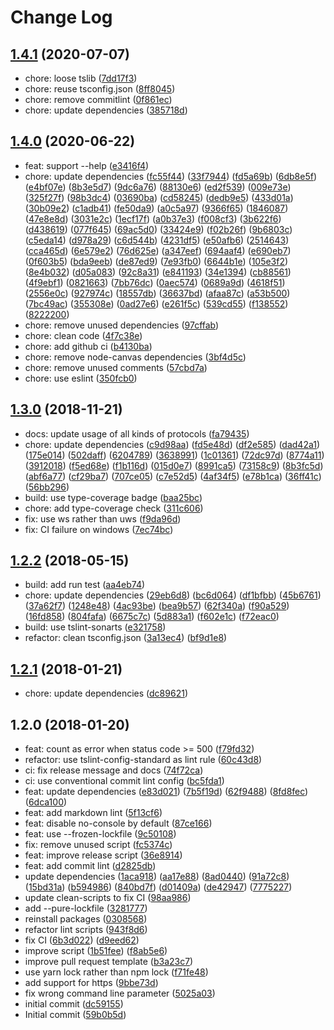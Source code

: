 # Change Log

## [1.4.1](https://github.com/plantain-00/ws-benchmark/compare/v1.4.0...v1.4.1) (2020-07-07)
  
* chore: loose tslib ([7dd17f3](https://github.com/plantain-00/ws-benchmark/commit/7dd17f363a8a1542bbb738c6e7c048cb3ad69b5a))
* chore: reuse tsconfig.json ([8ff8045](https://github.com/plantain-00/ws-benchmark/commit/8ff804513d29f9b03be1b9d95fb1450bd9d1caa2))
* chore: remove commitlint ([0f861ec](https://github.com/plantain-00/ws-benchmark/commit/0f861ec543471055e45f8ab6c0e5ea1c02779330))
* chore: update dependencies ([385718d](https://github.com/plantain-00/ws-benchmark/commit/385718d1d146c681fd050eb5edb64b27336a98ab))

## [1.4.0](https://github.com/plantain-00/ws-benchmark/compare/v1.3.0...v1.4.0) (2020-06-22)
  
* feat: support --help ([e3416f4](https://github.com/plantain-00/ws-benchmark/commit/e3416f4fbac0baca88d117ca36dfa2f0a1649789))
* chore: update dependencies ([fc55f44](https://github.com/plantain-00/ws-benchmark/commit/fc55f445647122018d644809513b40959353f1ef)) ([33f7944](https://github.com/plantain-00/ws-benchmark/commit/33f794421678c4807bef5ecc1de5aa059df0856e)) ([fd5a69b](https://github.com/plantain-00/ws-benchmark/commit/fd5a69baf8bf94da3753a074e867665eb0eb5d20)) ([6db8e5f](https://github.com/plantain-00/ws-benchmark/commit/6db8e5f989572621e056af305d920a5771bcd648)) ([e4bf07e](https://github.com/plantain-00/ws-benchmark/commit/e4bf07e269a3ccc76905d9fed0165107c349fcb8)) ([8b3e5d7](https://github.com/plantain-00/ws-benchmark/commit/8b3e5d7a6e5084b8a84dafc0a3ddb28ad0a685f0)) ([9dc6a76](https://github.com/plantain-00/ws-benchmark/commit/9dc6a7642b742ac0101054abf3251842d649c89a)) ([88130e6](https://github.com/plantain-00/ws-benchmark/commit/88130e6f89dd73abff0a6fdcafcaff34c9cc3d24)) ([ed2f539](https://github.com/plantain-00/ws-benchmark/commit/ed2f539cbf8a82598aa33ad97e7c27481446bb3b)) ([009e73e](https://github.com/plantain-00/ws-benchmark/commit/009e73e3ab0add917209ab9121e5284e9feba3f7)) ([325f27f](https://github.com/plantain-00/ws-benchmark/commit/325f27ff5edbb1a9172946dc74b1b15c4007a7a2)) ([98b3dc4](https://github.com/plantain-00/ws-benchmark/commit/98b3dc459eda45a2904917125fff7cd1822d62e9)) ([03690ba](https://github.com/plantain-00/ws-benchmark/commit/03690ba0690934723e7405af4e3d614ad708bb08)) ([cd58245](https://github.com/plantain-00/ws-benchmark/commit/cd58245c300e86daaca1f1193d1fa4360f2fd54a)) ([dedb9e5](https://github.com/plantain-00/ws-benchmark/commit/dedb9e58094f1dbac8c0f64296788e33871d6a9c)) ([433d01a](https://github.com/plantain-00/ws-benchmark/commit/433d01a3115dc307b50c5288bc2bf08a69634282)) ([30b09e2](https://github.com/plantain-00/ws-benchmark/commit/30b09e237654bb7d53c50233dc6b211c755d6439)) ([c1adb41](https://github.com/plantain-00/ws-benchmark/commit/c1adb41e234f16b41167d18b2da10c2691bc6e32)) ([fe50da9](https://github.com/plantain-00/ws-benchmark/commit/fe50da94f94cfc9bce84268a3638a7f1624ab834)) ([a0c5a97](https://github.com/plantain-00/ws-benchmark/commit/a0c5a97e4441495a7302ecc536a7137fcd8c5ad6)) ([9366f65](https://github.com/plantain-00/ws-benchmark/commit/9366f65ff6c7e8520f2340d10f04794d7ccecc6d)) ([1846087](https://github.com/plantain-00/ws-benchmark/commit/18460877a2d09fad92318a5ee177ce615008c9d7)) ([47e8e8d](https://github.com/plantain-00/ws-benchmark/commit/47e8e8d1bc3a6988478059e66e9315ceb9cbcd67)) ([3031e2c](https://github.com/plantain-00/ws-benchmark/commit/3031e2c278ad59036d5909400caf43b9367713b0)) ([1ecf17f](https://github.com/plantain-00/ws-benchmark/commit/1ecf17f4c624e8f2174f0b91843378bdae559c44)) ([a0b37e3](https://github.com/plantain-00/ws-benchmark/commit/a0b37e357b51004bacc31278e2892e06bb1b5763)) ([f008cf3](https://github.com/plantain-00/ws-benchmark/commit/f008cf3b1f52b64cda4a253e3a6cbf8cb46768bc)) ([3b622f6](https://github.com/plantain-00/ws-benchmark/commit/3b622f6436535024f3cefed569f5563d109677d6)) ([d438619](https://github.com/plantain-00/ws-benchmark/commit/d4386192a9dd6681efb4382db49e96ce535d0584)) ([077f645](https://github.com/plantain-00/ws-benchmark/commit/077f645b375e677505c836aeb625c3e0234cb866)) ([69ac5d0](https://github.com/plantain-00/ws-benchmark/commit/69ac5d02aa26840b0656880d8e840ea734c13e8a)) ([33424e9](https://github.com/plantain-00/ws-benchmark/commit/33424e94116211f28f1386a911062e710c65d199)) ([f02b26f](https://github.com/plantain-00/ws-benchmark/commit/f02b26f4bcee7ed195111abe6784c18a71a65c7f)) ([9b6803c](https://github.com/plantain-00/ws-benchmark/commit/9b6803c5e7bc55baf426765d3281836c3f2bb47c)) ([c5eda14](https://github.com/plantain-00/ws-benchmark/commit/c5eda143d32fa76978e7ffbeeb78be3f865ad1af)) ([d978a29](https://github.com/plantain-00/ws-benchmark/commit/d978a297802523e0c3d2c8dee00943e934b73941)) ([c6d544b](https://github.com/plantain-00/ws-benchmark/commit/c6d544b890f400b89501327b94beb023a2936bca)) ([4231df5](https://github.com/plantain-00/ws-benchmark/commit/4231df57918bf66c937839e2b8a4e20ffd194808)) ([e50afb6](https://github.com/plantain-00/ws-benchmark/commit/e50afb6b936eb2360242dfebe73765dc621199d6)) ([2514643](https://github.com/plantain-00/ws-benchmark/commit/25146433464287e5d341b7e40d7598c44790a797)) ([cca465d](https://github.com/plantain-00/ws-benchmark/commit/cca465d0211e7e067df6b09c7ca132c44b34c177)) ([6e579e2](https://github.com/plantain-00/ws-benchmark/commit/6e579e288564d832d2bd06b3be966f46da4d18b6)) ([76d625e](https://github.com/plantain-00/ws-benchmark/commit/76d625e31f1bcb82a179d8395b84c6a4018a34c8)) ([a347eef](https://github.com/plantain-00/ws-benchmark/commit/a347eef6b5dc52753e91ba80ed971356dc1fd1c6)) ([694aaf4](https://github.com/plantain-00/ws-benchmark/commit/694aaf4e54f7f0faa939f77bd5995e545c0094ca)) ([e690eb7](https://github.com/plantain-00/ws-benchmark/commit/e690eb7337c04a35a2b9210013fdc5b5721935fb)) ([0f603b5](https://github.com/plantain-00/ws-benchmark/commit/0f603b5c906126e2b71ba77a2afe225d058aa347)) ([bda9eeb](https://github.com/plantain-00/ws-benchmark/commit/bda9eebf1f670838314e05c9461fdbd98f3cd31d)) ([de87ed9](https://github.com/plantain-00/ws-benchmark/commit/de87ed945cec4a00f2c4f61ad1652b3bfe587abb)) ([7e93fb0](https://github.com/plantain-00/ws-benchmark/commit/7e93fb01334b3ea5d5dbe882f3bb0281a840f4e7)) ([6644b1e](https://github.com/plantain-00/ws-benchmark/commit/6644b1e630e53fea8bb946d8d09932372c97acc4)) ([105e3f2](https://github.com/plantain-00/ws-benchmark/commit/105e3f25cc8f9e7d347519f11de05e3c45edc99f)) ([8e4b032](https://github.com/plantain-00/ws-benchmark/commit/8e4b032379c82002230438b0666bc500658ae26a)) ([d05a083](https://github.com/plantain-00/ws-benchmark/commit/d05a0832ecb716230cce426f9e93189ba9a753af)) ([92c8a31](https://github.com/plantain-00/ws-benchmark/commit/92c8a3126ba80cc91cb96ce2610ecc4f7a00629e)) ([e841193](https://github.com/plantain-00/ws-benchmark/commit/e841193398e5629347e3b3f7b424475d573941a0)) ([34e1394](https://github.com/plantain-00/ws-benchmark/commit/34e1394e533fcc5db7fb8f831e384b7b5599564d)) ([cb88561](https://github.com/plantain-00/ws-benchmark/commit/cb88561e36a84c3bbc4756db1694f811d95476e4)) ([4f9ebf1](https://github.com/plantain-00/ws-benchmark/commit/4f9ebf1c35d8a31fdb805acf96811bd409de02e1)) ([0821663](https://github.com/plantain-00/ws-benchmark/commit/0821663e3a46131a812931d502df3f918c43ff64)) ([7bb76dc](https://github.com/plantain-00/ws-benchmark/commit/7bb76dcc30160670dbf52d816ab911fbb829613d)) ([0aec574](https://github.com/plantain-00/ws-benchmark/commit/0aec574451b7747ca42bb4a3f6621b3452db26ae)) ([0689a9d](https://github.com/plantain-00/ws-benchmark/commit/0689a9d8c3f4eb0eed4426a830f8c0cbe99b2780)) ([4618f51](https://github.com/plantain-00/ws-benchmark/commit/4618f51c63b62f2034b9c7cb501965f4ad401acb)) ([2556e0c](https://github.com/plantain-00/ws-benchmark/commit/2556e0c33c8854215a5322d76825b9f0b9042426)) ([927974c](https://github.com/plantain-00/ws-benchmark/commit/927974c753319ba52d571dc9d58a5e524279e65a)) ([18557db](https://github.com/plantain-00/ws-benchmark/commit/18557db196a979f09d875a5f128f6b74c90869db)) ([36637bd](https://github.com/plantain-00/ws-benchmark/commit/36637bd6608bf7a8a2fa845faec3396d962b24fc)) ([afaa87c](https://github.com/plantain-00/ws-benchmark/commit/afaa87ce7b14a93c3a51e548a876d45c8cc4b08a)) ([a53b500](https://github.com/plantain-00/ws-benchmark/commit/a53b500ee52dfb6865a224538d74fe90ea253f39)) ([7bc49ac](https://github.com/plantain-00/ws-benchmark/commit/7bc49ac937b82536d49ac3a62c63f306e045b820)) ([355308e](https://github.com/plantain-00/ws-benchmark/commit/355308ecf639e6c8ea0dcd8b772c8fba780d8a72)) ([0ad27e6](https://github.com/plantain-00/ws-benchmark/commit/0ad27e6c95302965ae9b34ffdd09c64210d058bc)) ([e261f5c](https://github.com/plantain-00/ws-benchmark/commit/e261f5c9c7cc39b4760defdb84b575c78598c305)) ([539cd55](https://github.com/plantain-00/ws-benchmark/commit/539cd55f93dd2432b9469457f1839420674dfc3d)) ([f138552](https://github.com/plantain-00/ws-benchmark/commit/f13855238e0e04eaa86a71dd022cf6f3893b2627)) ([8222200](https://github.com/plantain-00/ws-benchmark/commit/82222007cbf2b913c7f9e7e8bff517d8edc3a89a))
* chore: remove unused dependencies ([97cffab](https://github.com/plantain-00/ws-benchmark/commit/97cffabe61c7019045e44c67d55346c6f250e232))
* chore: clean code ([4f7c38e](https://github.com/plantain-00/ws-benchmark/commit/4f7c38e49d7eec9b3517ca5a24bc9aca3f42380a))
* chore: add github ci ([b4130ba](https://github.com/plantain-00/ws-benchmark/commit/b4130baf326f8319b92df24ab4eb0d42f87df268))
* chore: remove node-canvas dependencies ([3bf4d5c](https://github.com/plantain-00/ws-benchmark/commit/3bf4d5cd8a250f76057f579380afbd25936f2888))
* chore: remove unused comments ([57cbd7a](https://github.com/plantain-00/ws-benchmark/commit/57cbd7a4acb7935325c84572ec0fe80eb316c839))
* chore: use eslint ([350fcb0](https://github.com/plantain-00/ws-benchmark/commit/350fcb00586295b068051d11b1525d2e9adf6459))

## [1.3.0](https://github.com/plantain-00/ws-benchmark/compare/v1.2.2...v1.3.0) (2018-11-21)
  
* docs: update usage of all kinds of protocols ([fa79435](https://github.com/plantain-00/ws-benchmark/commit/fa7943579d95ac9367bf49a6667820a3f1ebe227))
* chore: update dependencies ([c9d98aa](https://github.com/plantain-00/ws-benchmark/commit/c9d98aa8518535acd737003db51d3c21c670eeca)) ([fd5e48d](https://github.com/plantain-00/ws-benchmark/commit/fd5e48d9e83f9013cf2e835eec73fa9b230a8b33)) ([df2e585](https://github.com/plantain-00/ws-benchmark/commit/df2e585f641c59297ade552bc16cbe2b0a83a115)) ([dad42a1](https://github.com/plantain-00/ws-benchmark/commit/dad42a1a95dabfd72b17edce36c2c19c9100bb30)) ([175e014](https://github.com/plantain-00/ws-benchmark/commit/175e014367176daff13e7d12108c4c882641eba9)) ([502daff](https://github.com/plantain-00/ws-benchmark/commit/502daff97ef4324b3cbeff4603f855ee4bd1359d)) ([6204789](https://github.com/plantain-00/ws-benchmark/commit/6204789862a1e573fe1d0f935cb51a5826a95951)) ([3638991](https://github.com/plantain-00/ws-benchmark/commit/36389919f1f88f3316a15c87e7309feabbc489a8)) ([1c01361](https://github.com/plantain-00/ws-benchmark/commit/1c0136185c7ebf99b40c8a81cd32aba5e304c18d)) ([72dc97d](https://github.com/plantain-00/ws-benchmark/commit/72dc97d649ddaa18aa8173f8cf68078fe2f5893c)) ([8774a11](https://github.com/plantain-00/ws-benchmark/commit/8774a1107f4c4bccf050f7d3feb6774f9cd1bb0c)) ([3912018](https://github.com/plantain-00/ws-benchmark/commit/391201870818299f2b87c6d91804fff06619ba51)) ([f5ed68e](https://github.com/plantain-00/ws-benchmark/commit/f5ed68e075d1bec564e0e3d8bb13b8d663f97ada)) ([f1b116d](https://github.com/plantain-00/ws-benchmark/commit/f1b116dc72078b50598db0add5613f4458c40aff)) ([015d0e7](https://github.com/plantain-00/ws-benchmark/commit/015d0e71c11131a79b7f95b5a4890ebac3882c3c)) ([8991ca5](https://github.com/plantain-00/ws-benchmark/commit/8991ca5fe9b16442996bf2718758f6dc664e320b)) ([73158c9](https://github.com/plantain-00/ws-benchmark/commit/73158c955950c9d3be30892e5be58e5f28dc330d)) ([8b3fc5d](https://github.com/plantain-00/ws-benchmark/commit/8b3fc5d80fee4c3add69b1291b1d911af29ba9d4)) ([abf6a77](https://github.com/plantain-00/ws-benchmark/commit/abf6a7749eebcd518b0cf8f665ee5c183ef85344)) ([cf29ba7](https://github.com/plantain-00/ws-benchmark/commit/cf29ba7ec427aeeaec9e2871901b01b10ae3bfe8)) ([707ce05](https://github.com/plantain-00/ws-benchmark/commit/707ce05f67361e584e1f68839b480eb125fd8a20)) ([c7e52d5](https://github.com/plantain-00/ws-benchmark/commit/c7e52d592f1e40856f66403ef9eed3c6e300b07b)) ([4af34f5](https://github.com/plantain-00/ws-benchmark/commit/4af34f519f8233c1d034d676852d0b9a7cf17db5)) ([e78b1ca](https://github.com/plantain-00/ws-benchmark/commit/e78b1ca18afe33a9587e6827e04a5437b83a4c9f)) ([36ff41c](https://github.com/plantain-00/ws-benchmark/commit/36ff41c389c113cedf28a2ffce9a20d93b59c8ed)) ([56bb296](https://github.com/plantain-00/ws-benchmark/commit/56bb296115a2e3d09e5d5f379a13dc51303886b8))
* build: use type-coverage badge ([baa25bc](https://github.com/plantain-00/ws-benchmark/commit/baa25bc135aabb32faa52164d3df1db742612e51))
* chore: add type-coverage check ([311c606](https://github.com/plantain-00/ws-benchmark/commit/311c606f85352cb97e6079e5ba884c911a31364a))
* fix: use ws rather than uws ([f9da96d](https://github.com/plantain-00/ws-benchmark/commit/f9da96d59e1dc0670ebb31973d59a635a025e013))
* fix: CI failure on windows ([7ec74bc](https://github.com/plantain-00/ws-benchmark/commit/7ec74bcf5a8ec3ae940a48c6cb8e868a4d4f996c))

## [1.2.2](https://github.com/plantain-00/ws-benchmark/compare/v1.2.1...v1.2.2) (2018-05-15)
  
* build: add run test ([aa4eb74](https://github.com/plantain-00/ws-benchmark/commit/aa4eb74ca593b6d62fd03c8a0c18093eada98c00))
* chore: update dependencies ([29eb6d8](https://github.com/plantain-00/ws-benchmark/commit/29eb6d8c24415ccb769108e812c3367298dc22ef)) ([bc6d064](https://github.com/plantain-00/ws-benchmark/commit/bc6d0644caa46a78f7f56fcc81940f8d7019147d)) ([df1bfbb](https://github.com/plantain-00/ws-benchmark/commit/df1bfbb645caf882024e2b533b1785c5f3088eb0)) ([45b6761](https://github.com/plantain-00/ws-benchmark/commit/45b6761171903a67f58297d498f9e9952e1a952a)) ([37a62f7](https://github.com/plantain-00/ws-benchmark/commit/37a62f7169f532f0ace052d6a4dd4fe223f25f59)) ([1248e48](https://github.com/plantain-00/ws-benchmark/commit/1248e486ded061646a6b969ff02877a0ba6d9ebc)) ([4ac93be](https://github.com/plantain-00/ws-benchmark/commit/4ac93be80bcecaeb730248f096c62409c036ba23)) ([bea9b57](https://github.com/plantain-00/ws-benchmark/commit/bea9b575fdda7423731f8687b25c421f1f620400)) ([62f340a](https://github.com/plantain-00/ws-benchmark/commit/62f340aa16fa86c8c718d4b5aba2d8b57d1d74b2)) ([f90a529](https://github.com/plantain-00/ws-benchmark/commit/f90a529dc244e976ebe07b910c715758c9ef1cbc)) ([16fd858](https://github.com/plantain-00/ws-benchmark/commit/16fd8588a5d15acd5fc587dd63e18601dc0b88e4)) ([804fafa](https://github.com/plantain-00/ws-benchmark/commit/804fafa26a128edf5d4fa60f9eb606aa888150fe)) ([6675c7c](https://github.com/plantain-00/ws-benchmark/commit/6675c7c40a5b3fa06e62661972b45946a2147b6c)) ([5d883a1](https://github.com/plantain-00/ws-benchmark/commit/5d883a1ade2d1293db80b992aa76f38473bec940)) ([f602e1c](https://github.com/plantain-00/ws-benchmark/commit/f602e1c43a12cae851a6da9647e44d11f3d78647)) ([f72eac0](https://github.com/plantain-00/ws-benchmark/commit/f72eac07845a1c874fb3de73945af467d5a254f0))
* build: use tslint-sonarts ([e321758](https://github.com/plantain-00/ws-benchmark/commit/e3217583891027c86950e7e7e56767cc57f2c418))
* refactor: clean tsconfig.json ([3a13ec4](https://github.com/plantain-00/ws-benchmark/commit/3a13ec4aae49188599455fb21b4ad1bf75ea612d)) ([bf9d1e8](https://github.com/plantain-00/ws-benchmark/commit/bf9d1e8971b3246e04d4f837f3b3ece88a4ba5e8))

## [1.2.1](https://github.com/plantain-00/ws-benchmark/compare/v1.2.0...v1.2.1) (2018-01-21)
  
* chore: update dependencies ([dc89621](https://github.com/plantain-00/ws-benchmark/commit/dc896219d5ef12df3d4a46e6eb0b7feba0e5f889))

## 1.2.0 (2018-01-20)
  
* feat: count as error when status code >= 500 ([f79fd32](https://github.com/plantain-00/ws-benchmark/commit/f79fd327ef5a75b672a828aea981481052c957d6))
* refactor: use tslint-config-standard as lint rule ([60c43d8](https://github.com/plantain-00/ws-benchmark/commit/60c43d8e62782333177bf9f4dc0e5961a0d40442))
* ci: fix release message and docs ([74f72ca](https://github.com/plantain-00/ws-benchmark/commit/74f72ca123f94207175775f089351eafbe63ad13))
* ci: use conventional commit lint config ([bc5fda1](https://github.com/plantain-00/ws-benchmark/commit/bc5fda18c813dc566f44bb1cb1f6f71ebdf81f9e))
* feat: update dependencies ([e83d021](https://github.com/plantain-00/ws-benchmark/commit/e83d02155d9fdc14a9f0932584fb7d78043caec2)) ([7b5f19d](https://github.com/plantain-00/ws-benchmark/commit/7b5f19d4401ecb09bd50fb551d30055ad5a04860)) ([62f9488](https://github.com/plantain-00/ws-benchmark/commit/62f948860403723b51e1d2d2471bf3176e54b6cc)) ([8fd8fec](https://github.com/plantain-00/ws-benchmark/commit/8fd8fec6b651bc8cbcecaccc58eafe6b9487dc2f)) ([6dca100](https://github.com/plantain-00/ws-benchmark/commit/6dca1005d565f2891870d2a56c362eae3ba2bca4))
* feat: add markdown lint ([5f13cf6](https://github.com/plantain-00/ws-benchmark/commit/5f13cf67faa3f33c7205e9ccb2a274b813c2654a))
* feat: disable no-console by default ([87ce166](https://github.com/plantain-00/ws-benchmark/commit/87ce166d7be568f3bf63454e2788ae79cddf9701))
* feat: use --frozen-lockfile ([9c50108](https://github.com/plantain-00/ws-benchmark/commit/9c50108afcbf7e7de635981c5ff57ea130afe15f))
* fix: remove unused script ([fc5374c](https://github.com/plantain-00/ws-benchmark/commit/fc5374c248d9bc5f4888d09bb8b3b21ad66b1cf2))
* feat: improve release script ([36e8914](https://github.com/plantain-00/ws-benchmark/commit/36e8914cb86f68aa9388a526a5852262cbe9e9ab))
* feat: add commit lint ([d2825db](https://github.com/plantain-00/ws-benchmark/commit/d2825dbac05bfaacf8de7684d5b260e262a8af27))
* update dependencies ([1aca918](https://github.com/plantain-00/ws-benchmark/commit/1aca918a46b0346122bea83b3fdaaab55dea4df6)) ([aa17e88](https://github.com/plantain-00/ws-benchmark/commit/aa17e8818a5721b5b5b8965f75489eeedf72c8cb)) ([8ad0440](https://github.com/plantain-00/ws-benchmark/commit/8ad04401b1f2005bf082b1a2f54719de9f855bde)) ([91a72c8](https://github.com/plantain-00/ws-benchmark/commit/91a72c802de5c2371ee27f4e254e95b0231da068)) ([15bd31a](https://github.com/plantain-00/ws-benchmark/commit/15bd31ac16b6c58a65797ce1271b52c8e67122a5)) ([b594986](https://github.com/plantain-00/ws-benchmark/commit/b59498625f273d59bcd21582a587437ad968b912)) ([840bd7f](https://github.com/plantain-00/ws-benchmark/commit/840bd7f7c332e4e9aa385568080bb6cb17f9a53f)) ([d01409a](https://github.com/plantain-00/ws-benchmark/commit/d01409a08d648d331ee26736c22ce9875f4e4f96)) ([de42947](https://github.com/plantain-00/ws-benchmark/commit/de42947a496c3ec4a3df3d16350e89295c49dc78)) ([7775227](https://github.com/plantain-00/ws-benchmark/commit/777522719d6543e8919f77dd918854cc501c7f0b))
* update clean-scripts to fix CI ([98aa986](https://github.com/plantain-00/ws-benchmark/commit/98aa986d8dcca1c1291eb33c444f293fd5d21490))
* add --pure-lockfile ([3281777](https://github.com/plantain-00/ws-benchmark/commit/328177786fa769e413247b046dc4c656cadb53b8))
* reinstall packages ([0308568](https://github.com/plantain-00/ws-benchmark/commit/03085686be5e4fecaa069bdb89a283df8623c8f6))
* refactor lint scripts ([943f8d6](https://github.com/plantain-00/ws-benchmark/commit/943f8d6ca7e7bfddc943085f55aea075d47bb545))
* fix CI ([6b3d022](https://github.com/plantain-00/ws-benchmark/commit/6b3d022fff7e01224aa9fa8a22ee09693cc4bee9)) ([d9eed62](https://github.com/plantain-00/ws-benchmark/commit/d9eed623a9685ae4e8516071f98d68c6a83026d4))
* improve script ([1b51fee](https://github.com/plantain-00/ws-benchmark/commit/1b51fee492db032ff99d7879f80d6b0f92fc9619)) ([f8ab5e6](https://github.com/plantain-00/ws-benchmark/commit/f8ab5e6397275f7a64cba6e7f28719cb7e2fafb0))
* improve pull request template ([b3a23c7](https://github.com/plantain-00/ws-benchmark/commit/b3a23c708a418bbb053aaf94ebaafdb56ca676d4))
* use yarn lock rather than npm lock ([f71fe48](https://github.com/plantain-00/ws-benchmark/commit/f71fe4877b61471c36942a7bfae17280c1128c96))
* add support for https ([9bbe73d](https://github.com/plantain-00/ws-benchmark/commit/9bbe73dae1575a5f8957ea915bc26bbcb0a46d62))
* fix wrong command line parameter ([5025a03](https://github.com/plantain-00/ws-benchmark/commit/5025a03fd26ae9fee0ac1a881e04ed1ce9744ac7))
* initial commit ([dc59155](https://github.com/plantain-00/ws-benchmark/commit/dc5915516d8d82b3489c7bb8e1a7d7b4d325f9e2))
* Initial commit ([59b0b5d](https://github.com/plantain-00/ws-benchmark/commit/59b0b5d942ab2a7a39d5170fe716a744bfc5b13d))
